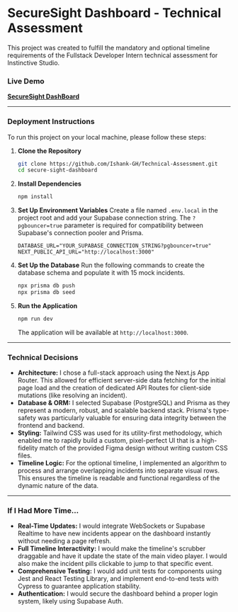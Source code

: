 # SecureSight Dashboard - Technical Assessment

This project was created to fulfill the mandatory and optional timeline requirements of the Fullstack Developer Intern technical assessment for Instinctive Studio.

### **Live Demo**

[**SecureSight DashBoard**](https://secure-sight-roan.vercel.app/)

---

### **Deployment Instructions**

To run this project on your local machine, please follow these steps:

1.  **Clone the Repository**
    ```bash
    git clone https://github.com/Ishank-GH/Technical-Assessment.git
    cd secure-sight-dashboard
    ```

2.  **Install Dependencies**
    ```bash
    npm install
    ```

3.  **Set Up Environment Variables**
    Create a file named `.env.local` in the project root and add your Supabase connection string. The `?pgbouncer=true` parameter is required for compatibility between Supabase's connection pooler and Prisma.
    ```
    DATABASE_URL="YOUR_SUPABASE_CONNECTION_STRING?pgbouncer=true"
    NEXT_PUBLIC_API_URL="http://localhost:3000"
    ```

4.  **Set Up the Database**
    Run the following commands to create the database schema and populate it with 15 mock incidents.
    ```bash
    npx prisma db push
    npx prisma db seed
    ```

5.  **Run the Application**
    ```bash
    npm run dev
    ```
    The application will be available at `http://localhost:3000`.

---

### **Technical Decisions**

*   **Architecture:** I chose a full-stack approach using the Next.js App Router. This allowed for efficient server-side data fetching for the initial page load and the creation of dedicated API Routes for client-side mutations (like resolving an incident).
*   **Database & ORM:** I selected Supabase (PostgreSQL) and Prisma as they represent a modern, robust, and scalable backend stack. Prisma's type-safety was particularly valuable for ensuring data integrity between the frontend and backend.
*   **Styling:** Tailwind CSS was used for its utility-first methodology, which enabled me to rapidly build a custom, pixel-perfect UI that is a high-fidelity match of the provided Figma design without writing custom CSS files.
*   **Timeline Logic:** For the optional timeline, I implemented an algorithm to process and arrange overlapping incidents into separate visual rows. This ensures the timeline is readable and functional regardless of the dynamic nature of the data.

---

### **If I Had More Time…**

*   **Real-Time Updates:** I would integrate WebSockets or Supabase Realtime to have new incidents appear on the dashboard instantly without needing a page refresh.
*   **Full Timeline Interactivity:** I would make the timeline's scrubber draggable and have it update the state of the main video player. I would also make the incident pills clickable to jump to that specific event.
*   **Comprehensive Testing:** I would add unit tests for components using Jest and React Testing Library, and implement end-to-end tests with Cypress to guarantee application stability.
*   **Authentication:** I would secure the dashboard behind a proper login system, likely using Supabase Auth.

